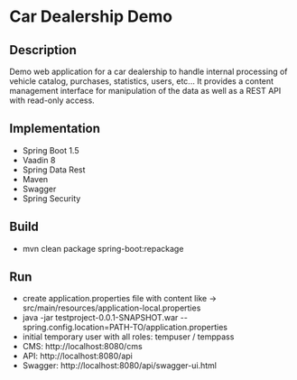 # Car Dealership Demo
## Description
Demo web application for a car dealership to handle internal processing of vehicle catalog, purchases, statistics, users, etc...
It provides a content management interface for manipulation of the data as well as a REST API with read-only access.
## Implementation
* Spring Boot 1.5
* Vaadin 8
* Spring Data Rest
* Maven
* Swagger
* Spring Security
## Build
* mvn clean package spring-boot:repackage
## Run
* create application.properties file with content like -> src/main/resources/application-local.properties
* java -jar testproject-0.0.1-SNAPSHOT.war --spring.config.location=PATH-TO/application.properties
* initial temporary user with all roles: tempuser / temppass
* CMS: http://localhost:8080/cms
* API: http://localhost:8080/api
* Swagger: http://localhost:8080/api/swagger-ui.html

